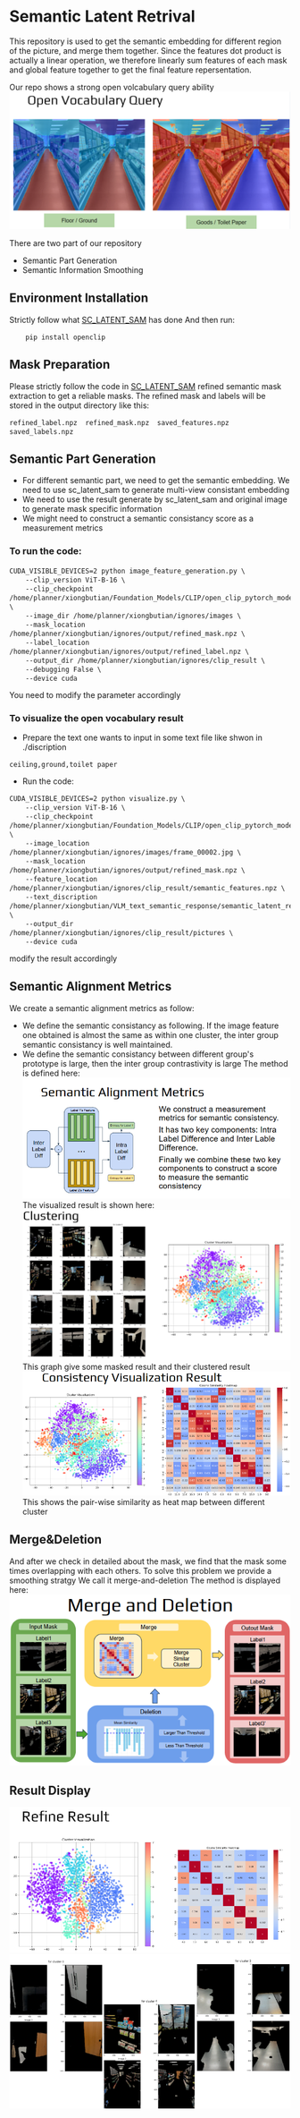 # Semantic Latent Retrival
This repository is used to get the semantic embedding for different region of the picture, and merge them together.
Since the features dot product is actually a linear operation, we therefore linearly sum features of each mask and global feature together to get the final feature repersentation.

Our repo shows a strong open volcabulary query ability
![inconsistancy](assets/openVocabQuery.png)


There are two part of our repository
- Semantic Part Generation
- Semantic Information Smoothing

## Environment Installation
Strictly follow what [SC_LATENT_SAM](https://github.com/saliteta/SC-latent-SAM) has done
And then run:
```
    pip install openclip
```

## Mask Preparation
Please strictly follow the code in [SC_LATENT_SAM](https://github.com/saliteta/SC-latent-SAM) refined semantic mask extraction to get a reliable masks. The refined mask and labels will be stored in the output directory like this:
```
refined_label.npz  refined_mask.npz  saved_features.npz  saved_labels.npz
```


## Semantic Part Generation
- For different semantic part, we need to get the semantic embedding. We need to use sc_latent_sam to generate multi-view consistant embedding
- We need to use the result generate by sc_latent_sam and original image to generate mask specific information
- We might need to construct a semantic consistancy score as a measurement metrics
### To run the code: 

```
CUDA_VISIBLE_DEVICES=2 python image_feature_generation.py \
    --clip_version ViT-B-16 \
    --clip_checkpoint /home/planner/xiongbutian/Foundation_Models/CLIP/open_clip_pytorch_model.bin \
    --image_dir /home/planner/xiongbutian/ignores/images \
    --mask_location /home/planner/xiongbutian/ignores/output/refined_mask.npz \
    --label_location /home/planner/xiongbutian/ignores/output/refined_label.npz \
    --output_dir /home/planner/xiongbutian/ignores/clip_result \
    --debugging False \
    --device cuda 
```
You need to modify the parameter accordingly

### To visualize the open vocabulary result
- Prepare the text one wants to input in some text file like shwon in ./discription
```
ceiling,ground,toilet paper
```
- Run the code:
```
CUDA_VISIBLE_DEVICES=2 python visualize.py \
    --clip_version ViT-B-16 \
    --clip_checkpoint /home/planner/xiongbutian/Foundation_Models/CLIP/open_clip_pytorch_model.bin \
    --image_location /home/planner/xiongbutian/ignores/images/frame_00002.jpg \
    --mask_location /home/planner/xiongbutian/ignores/output/refined_mask.npz \
    --feature_location /home/planner/xiongbutian/ignores/clip_result/semantic_features.npz \
    --text_discription /home/planner/xiongbutian/VLM_text_semantic_response/semantic_latent_retrival/discription/test.txt \
    --output_dir /home/planner/xiongbutian/ignores/clip_result/pictures \
    --device cuda 
```
modify the result accordingly

## Semantic Alignment Metrics
We create a semantic alignment metrics as follow: 

- We define the semantic consistancy as following. If the image feature one obtained is almost the same as within one cluster, the inter group semantic consistancy is well maintained. 
- We define the semantic consistancy between different group's prototype is large, then the inter group contrastivity is large
The method is defined here:
![Consistancy Metrics](assets/metrics.png)
The visualized result is shown here:
![Clustering](assets/clustering.png)
This graph give some masked result and their clustered result
![PairWise Correlation](assets/cluster_pairwise.png)
This shows the pair-wise similarity as heat map between different cluster

## Merge&Deletion
And after we check in detailed about the mask, we find that the mask some times overlapping with each others. To solve this problem we provide a smoothing stratgy
We call it merge-and-deletion
The method is displayed here:
![PairWise Correlation](assets/merge_and_deletion.png)


## Result Display
![Refined Result](assets/refine_result.png)
![Refined Hint](assets/refine_hint.png)
